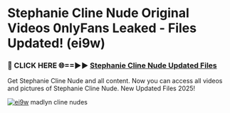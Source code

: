 # Stephanie Cline Nude Original Videos 0nlyFans Leaked - Files Updated! (ei9w)

<h3>🔴 CLICK HERE 🌐==►► <a href="https://tinyurl.com/4mcuefdz" rel="nofollow">Stephanie Cline Nude Updated Files</a></h3>

Get Stephanie Cline Nude and all content. Now you can access all videos and pictures of Stephanie Cline Nude. New Updated Files 2025!

[![ei9w](https://i.imgur.com/StAQSOY.gif)](https://tinyurl.com/4mcuefdz)
madlyn cline nudes